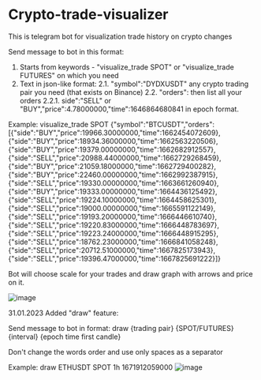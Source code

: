 # Crypto-trade-visualizer
This is telegram bot for visualization trade history on crypto changes

Send message to bot in this format:
  1. Starts from keywords - "visualize_trade SPOT" or "visualize_trade FUTURES" on which you need
  2. Text in json-like format:
    2.1. "symbol":"DYDXUSDT" any crypto trading pair you need (that exists on Binance)
    2.2. "orders": then list all your orders
      2.2.1. side":"SELL" or "BUY","price":4.78000000,"time":1646864680841 in epoch format.

Example:
visualize_trade SPOT
{"symbol":"BTCUSDT","orders":[{"side":"BUY","price":19966.30000000,"time":1662454072609},{"side":"BUY","price":18934.36000000,"time":1662563220506},{"side":"BUY","price":19379.00000000,"time":1662682912557},{"side":"SELL","price":20988.44000000,"time":1662729268459},{"side":"BUY","price":21059.18000000,"time":1662729400282},{"side":"BUY","price":22460.00000000,"time":1662992387915},{"side":"SELL","price":19330.00000000,"time":1663661260940},{"side":"BUY","price":19333.00000000,"time":1664436125492},{"side":"SELL","price":19224.10000000,"time":1664458625301},{"side":"SELL","price":19000.00000000,"time":1665591122149},{"side":"SELL","price":19193.20000000,"time":1666446610740},{"side":"SELL","price":19220.83000000,"time":1666448783697},{"side":"SELL","price":19223.24000000,"time":1666448915295},{"side":"SELL","price":18762.23000000,"time":1666841058248},{"side":"SELL","price":20712.51000000,"time":1667825173943},{"side":"SELL","price":19396.47000000,"time":1667825691222}]}

Bot will choose scale for your trades and draw graph with arrows and price on it.

![image](https://user-images.githubusercontent.com/116136718/215672034-50198209-6320-4496-a56b-3e46d72f0003.png)


31.01.2023 Added "draw" feature:

  Send message to bot in format: draw {trading pair} {SPOT/FUTURES} {interval} {epoch time first candle}
  
  Don't change the words order and use only spaces as a separator
  
  Example: draw ETHUSDT SPOT 1h 1671912059000
  ![image](https://user-images.githubusercontent.com/116136718/215873151-a190e6b9-aa72-426a-9a43-9ee231d4296a.png)
  
